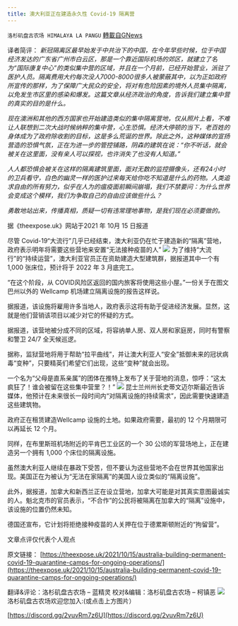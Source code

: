 ```yaml
---
title: 澳大利亚正在建造永久性 Covid-19 隔离营
---
```

`洛杉矶盘古农场 HIMALAYA LA PANGU` [轉載自GNews](https://gnews.org/zh-hans/1598127/)

译者简评：
*新冠隔离区最早始发于中共治下的中国，在今年早些时候，位于中国经济发达的广东省广州市白云区，那是一个靠近国际机场的郊区，就建立了名为“国际康复中心”的类似集中营的区域，并且在一个月前，已经开始营业，派驻了医护人员。隔离费用大约每次没人7000-8000很多人被蒙蔽其中，以为正如政府所宣传的那样，为了保障广大民众的安全，将对有危险因素的境外人员集中隔离，以免发生市区里的感染和爆发。这篇文章从经济政治的角度，告诉我们建立集中营的真实的目的是什么。*

*现在澳洲和其他的西方国家也开始建造类似的集中隔离营地，仅从照片上看，不难让人联想到二次大战时候纳粹的集中营，心生恐惧。经济大停顿的当下，老百姓的身体成为了政府除收割的目标，这是多么荒诞的世界。除此之外，这种媒体的宣扬营造的恐惧气氛，正在为进一步的管控铺路，阴森的建筑在说：“你不听话，就会被关在这里面，没有亲人可以探视，也许消失了也没有人知道。”*

*人人都恐惧会被关在这样的隔离建筑里面，面对无数的监控摄像头，还有24小时的卫兵看守，白色的幽灵一样的医护过来每天给你吃不知道是什么的药物。人类追求自由的所有努力，似乎在人为的瘟疫面前瞬间崩塌，我们不禁要问：为什么世界会变成这个模样，我们为争取自己的自由应该做些什么？*

*勇敢地站出来，传播真相，质疑一切有违常理地事物，是我们现在必须要做的。*

据《theexpose.uk》网站于2021 年 10月 15 日报道

尽管 Covid-19“大流行”几乎已经结束，澳大利亚仍在忙于建造新的“隔离”营地，政府表示明年将需要这些营地来安置“无法接种疫苗的人”
![](https://assets.gnews.org/wp-content/uploads/2021/10/2561.png)
为了维持“大流行”的“持续运营”，澳大利亚官员正在资助建造大型建筑群，据报道其中一个有 1,000 张床位，预计将于 2022 年 3 月底完工。

“在这个阶段，从 COVID风险区返回的国内旅客将使用这些小屋。”一份关于在图文巴州以外的 Wellcamp 机场建立隔离设施的报告这样说。

据报道，该设施将雇用许多当地人，政府表示这将有助于促进经济发展。显然，这就是他们营销该项目以减少对它的怀疑的方式。

据报道，该营地被分成不同的区域，将容纳单人房、双人房和家庭房，同时有警察和警卫 24/7 全天候巡逻。

据称，监狱营地将用于帮助“拉平曲线”，并让澳大利亚人“安全”抵御未来的冠状病毒“变种”，只要精英们希望它们出现，这些“变种”就会出现。

一个名为“父母是直系亲属”的团体在推特上发布了关于营地的消息，惊呼：“这太疯狂了！谁会被留在这些集中营里？！”
![](https://assets.gnews.org/wp-content/uploads/2021/10/image-293.png)
昆士兰州州长史蒂文迈尔斯最近告诉媒体，他预计在未来很长一段时间内“对隔离设施的持续需求”，因此需要快速建造这些建筑物。

政府正在租赁建造Wellcamp 设施的土地。如果政府需要，最初的 12 个月期限可以再延长 12 个月。

同样，在布里斯班机场附近的平肯巴工业区的一个 30 公顷的军营场地上，正在建造另一个拥有 1,000 个床位的隔离设施。

虽然澳大利亚人继续在暴政下受苦，但不要认为这些营地不会在世界其他国家出现。美国正在为被认为“无法在家隔离”的美国人设立类似的“隔离设施”。

此外，据报道，加拿大和新西兰正在设立营地，加拿大可能是对其真实意图最诚实的人。魁北克市的官员表示，“不合作”的公民将被隔离在加拿大的“隔离”设施中，该设施的位置仍然未知。

德国还宣布，它计划将拒绝接种疫苗的人关押在位于德累斯顿附近的“拘留营”。

文章点评仅代表个人观点

原文链接：
[https://theexpose.uk/2021/10/15/australia-building-permanent-covid-19-quarantine-camps-for-ongoing-operations/](https://theexpose.uk/2021/10/15/australia-building-permanent-covid-19-quarantine-camps-for-ongoing-operations/)

翻译&评论：洛杉矶盘古农场 – 蓝精灵
校对&编辑：洛杉矶盘古农场 – 柯镇恶
![](https://assets.gnews.org/wp-content/uploads/2021/03/WhatsApp-Image-2021-06-26-at-22.05.30.jpeg)
洛杉矶盘古农场欢迎您加入:(或点击上方图片）

[https://discord.gg/2vuvRm7z6U](https://discord.gg/2vuvRm7z6U)
